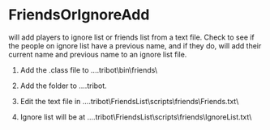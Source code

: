 # FriendsOrIgnoreAdd

will add players to ignore list or friends list from a text file. Check to see if the people on ignore list have a previous name, and if they do, will add their current name and previous name to an ignore list file.

1) Add the .class file to ...\.tribot\bin\friends\

2) Add the folder to ...\.tribot\. 

3) Edit the text file in ...\.tribot\FriendsList\scripts\friends\Friends.txt\ 

4) Ignore list will be at ...\.tribot\FriendsList\scripts\friends\IgnoreList.txt\

